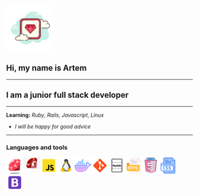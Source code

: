 <img src="./icons/ruby.png" width="25%">

## Hi, my name is Artem
---
## I am a junior full stack developer
---
**Learning:** *Ruby*, *Rails*, *Javascript*, _Linux_  
- _I will be happy for good advice_
---
###  Languages and tools  

<img align="left" alt="Ruby" width="46" src="./icons/ruby1.png">
<img align="left" alt="Ruby on Rails" width="46" src="./icons/RoR.png">
<img align="left" alt="JavaScript" width="46" src="./icons/js.png">
<img align="left" alt="Linux" width="46" src="./icons/linux.png">
<img align="left" alt="Docker" width="46" src="./icons/docker.png">
<img align="left" alt="git" width="46" src="./icons/git.png">
<img align="left" alt="MySQL" width="46" src="./icons/mysql.png">
<img align="left" alt="HTML" width="46" src="./icons/html.png">
<img align="left" alt="HTML5" width="46" src="./icons/html5.png">
<img align="left" alt="CSS" width="46" src="./icons/CSS.png">
<img align="left" alt="Bootstrap" width="46" src="./icons/bootstrap.png">